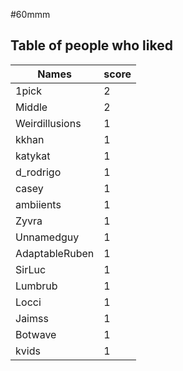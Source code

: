 #60mmm
## Table of people who liked
Names | score
--- | ---
1pick | 2
Middle | 2
Weirdillusions | 1
kkhan | 1
katykat | 1
d_rodrigo | 1
casey | 1
ambiients | 1
Zyvra | 1
Unnamedguy | 1
AdaptableRuben | 1
SirLuc | 1
Lumbrub | 1
Locci | 1
Jaimss | 1
Botwave | 1
kvids | 1
